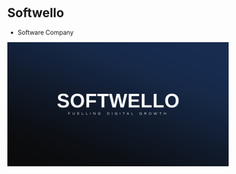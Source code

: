 # Softwello
- Software Company 
<p><img src="https://github.com/Softwello/Softwello/blob/main/Asset%202%404x-100.jpg" alt="Softwello="250px"/><p>
